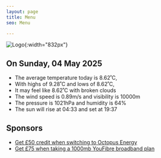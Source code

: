 ```yaml
---
layout: page
title: Menu
seo: Menu

---
```


![Logo](/images/logo.jpg){:width="832px"}

<!-- weather_marker starts -->
## On Sunday, 04 May 2025

- The average temperature today is 8.62˚C,
- With highs of 9.28˚C and lows of 8.62˚C,
- It may feel like 8.62˚C with broken clouds
- The wind speed is 0.89m/s and visibility is 10000m
- The pressure is 1021hPa and humidity is 64%
- The sun will rise at 04:33 and set at 19:37

<!-- weather_marker ends -->

## Sponsors

- [Get £50 credit when switching to Octopus Energy](https://bit.ly/3oD1nnS)
- [Get £75 when taking a 1000mb YouFibre broadband plan](https://aklam.io/91zWhU?)

